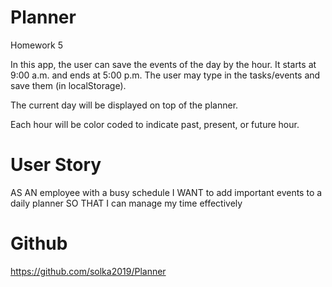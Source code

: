 # Planner
Homework 5

In this app, the user can save the events of the day by the hour.
It starts at 9:00 a.m. and ends at 5:00 p.m. The user may type in the tasks/events and save them (in localStorage).

The current day will be displayed on top of the planner.

Each hour will be color coded to indicate past, present, or future hour.

# User Story

AS AN employee with a busy schedule
I WANT to add important events to a daily planner
SO THAT I can manage my time effectively

# Github
https://github.com/solka2019/Planner
